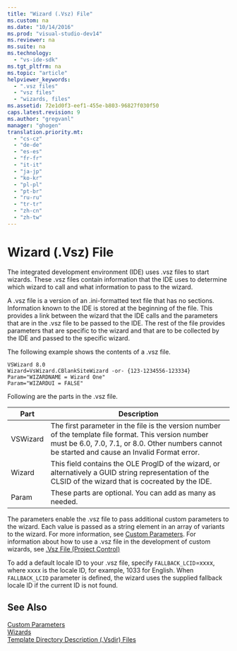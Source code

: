 ```yaml
---
title: "Wizard (.Vsz) File"
ms.custom: na
ms.date: "10/14/2016"
ms.prod: "visual-studio-dev14"
ms.reviewer: na
ms.suite: na
ms.technology: 
  - "vs-ide-sdk"
ms.tgt_pltfrm: na
ms.topic: "article"
helpviewer_keywords: 
  - ".vsz files"
  - "vsz files"
  - "wizards, files"
ms.assetid: 72e1d0f3-eef1-455e-b803-96827f030f50
caps.latest.revision: 9
ms.author: "gregvanl"
manager: "ghogen"
translation.priority.mt: 
  - "cs-cz"
  - "de-de"
  - "es-es"
  - "fr-fr"
  - "it-it"
  - "ja-jp"
  - "ko-kr"
  - "pl-pl"
  - "pt-br"
  - "ru-ru"
  - "tr-tr"
  - "zh-cn"
  - "zh-tw"
---
```

# Wizard (.Vsz) File
The integrated development environment (IDE) uses .vsz files to start wizards. These .vsz files contain information that the IDE uses to determine which wizard to call and what information to pass to the wizard.  
  
 A .vsz file is a version of an .ini-formatted text file that has no sections. Information known to the IDE is stored at the beginning of the file. This provides a link between the wizard that the IDE calls and the parameters that are in the .vsz file to be passed to the IDE. The rest of the file provides parameters that are specific to the wizard and that are to be collected by the IDE and passed to the specific wizard.  
  
 The following example shows the contents of a .vsz file.  
  
```  
VSWizard 8.0  
Wizard=VsWizard.CBlankSiteWizard -or- {123-1234556-123334}  
Param="WIZARDNAME = Wizard One"  
Param="WIZARDUI = FALSE"  
```  
  
 Following are the parts in the .vsz file.  
  
|Part|Description|  
|----------|-----------------|  
|VSWizard|The first parameter in the file is the version number of the template file format. This version number must be 6.0, 7.0, 7.1, or 8.0. Other numbers cannot be started and cause an Invalid Format error.|  
|Wizard|This field contains the OLE ProgID of the wizard, or alternatively a GUID string representation of the CLSID of the wizard that is cocreated by the IDE.|  
|Param|These parts are optional. You can add as many as needed.|  
  
 The parameters enable the .vsz file to pass additional custom parameters to the wizard. Each value is passed as a string element in an array of variants to the wizard. For more information, see [Custom Parameters](../extensibility/custom-parameters.md). For information about how to use a .vsz file in the development of custom wizards, see [.Vsz File (Project Control)](../Topic/.Vsz%20File%20\(Project%20Control\).md)  
  
 To add a default locale ID to your .vsz file, specify `FALLBACK_LCID`=xxxx, where xxxx is the locale ID, for example, 1033 for English. When `FALLBACK_LCID` parameter is defined, the wizard uses the supplied fallback locale ID if the current ID is not found.  
  
## See Also  
 [Custom Parameters](../extensibility/custom-parameters.md)   
 [Wizards](../extensibility/wizards.md)   
 [Template Directory Description (.Vsdir) Files](../extensibility/template-directory-description--.vsdir--files.md)